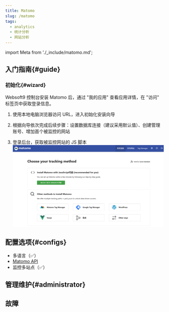 ```yaml
---
title: Matomo
slug: /matomo
tags:
  - analytics
  - 统计分析
  - 网站分析
---
```


import Meta from './_include/matomo.md';

<Meta name="meta" />

## 入门指南{#guide}

### 初始化{#wizard}

Websoft9 控制台安装 Matomo 后，通过 "我的应用" 查看应用详情，在 "访问" 标签页中获取登录信息。  

1. 使用本地电脑浏览器访问 URL，进入初始化安装向导

2. 根据向导依次完成后续步骤：设置数据库连接（建议采用默认值）、创建管理账号、增加首个被监控的网站
  
3. 登录后台，获取被监控网站的 JS 脚本
  ![](./assets//matomo-backend-websoft9.png)

## 配置选项{#configs}

- 多语言（✅）
- [Matomo API](https://matomo.org/guide/apis/)
- 监控多站点（✅）

## 管理维护{#administrator}

## 故障